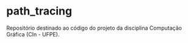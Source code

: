 # path_tracing
Repositório destinado ao código do projeto da disciplina Computação Gráfica (CIn - UFPE).
